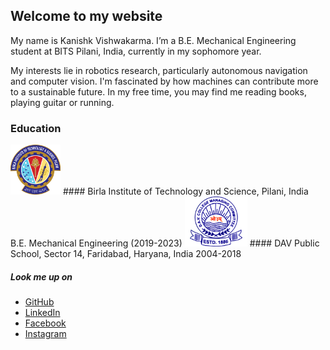 ## Welcome to my website

My name is Kanishk Vishwakarma. I’m a B.E. Mechanical Engineering student at BITS Pilani, India, currently in my sophomore year. 

My interests lie in robotics research, particularly autonomous navigation and computer vision. I'm fascinated by how machines can contribute more to a sustainable future. In my free time, you may find me reading books, playing guitar or running.


### Education

<img src="img/bits.png" class="img-responsive" alt="" width="80" height="80" />
#### Birla Institute of Technology and Science, Pilani, India
B.E. Mechanical Engineering (2019-2023)

<img src="img/dav.png" class="img-responsive" alt="" width="100" height="80" />
#### DAV Public School, Sector 14, Faridabad, Haryana, India
2004-2018

##### Look me up on
- [GitHub](https://github.com/kanishk598)
- [LinkedIn](https://www.linkedin.com/in/kanishk-vishwakarma-880457190/)
- [Facebook](https://www.facebook.com/kanishk.vishwakarma.3/)
- [Instagram](https://www.instagram.com/konixboi/)
